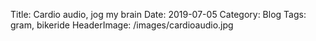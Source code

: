 Title: Cardio audio, jog my brain
Date: 2019-07-05
Category: Blog
Tags: gram, bikeride
HeaderImage: /images/cardioaudio.jpg